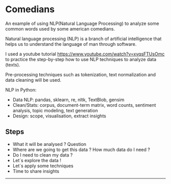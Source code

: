 # Comedians
An example of using NLP(Natural Language Processing) to analyze some common words used by some american comedians.

Natural language processing (NLP) is a branch of artificial intelligence that helps us to understand the language of man through software.

I used a youtube tutorial https://www.youtube.com/watch?v=xvqsFTUsOmc to practice the step-by-step how to use NLP techniques to analyze data (texts).

Pre-processing techniques such as tokenization, text normalization and data cleaning will be used.

NLP in Python:

- Data NLP: pandas, sklearn, re, nltk, TextBlob, gensim
- Clean/Stats: corpus, document-term matrix, word counts, sentiment analysis, topic modeling, text generation
- Design: scope, visualisation, extract insights

## Steps

- What it will be analysed ? Question 
- Where are we going to get this data ? How much data do I need ?
- Do I need to clean my data ?
- Let´s explore the data !
- Let´s apply some techniques
- Time to share insights
---
